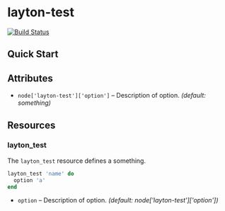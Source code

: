 layton-test
=============

[![Build Status](https://travis-ci.org/agoddard/layton-test.png?branch=master)](https://travis-ci.org/agoddard/layton-test)

Quick Start
-----------


Attributes
----------

* `node['layton-test']['option']` – Description of option. *(default: something)*

Resources
---------

### layton_test

The `layton_test` resource defines a something.

```ruby
layton_test 'name' do
  option 'a'
end
```

* `option` – Description of option. *(default: node['layton-test']['option'])*


